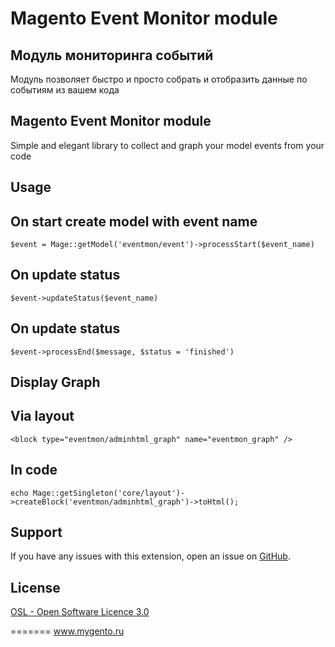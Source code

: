 Magento Event Monitor module
============================

Модуль мониторинга событий
--------------------------
Модуль позволяет быстро и просто собрать и отобразить данные по событиям из вашем кода


Magento Event Monitor module
----------------------------
Simple and elegant library to collect and graph your model events from your code

Usage
-----

## On start create model with event name

    $event = Mage::getModel('eventmon/event')->processStart($event_name)


## On update status 
    
    $event->updateStatus($event_name)

## On update status 

    $event->processEnd($message, $status = 'finished')


Display Graph
-------------

## Via layout

    <block type="eventmon/adminhtml_graph" name="eventmon_graph" />

## In code

    echo Mage::getSingleton('core/layout')->createBlock('eventmon/adminhtml_graph')->toHtml();

Support
-------
If you have any issues with this extension, open an issue on [GitHub](https://github.com/mygento/eventmon/issues).

License
-------
[OSL - Open Software Licence 3.0](http://opensource.org/licenses/osl-3.0.php)

=======
www.mygento.ru